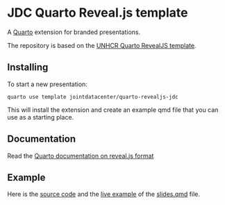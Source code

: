 # JDC Quarto Reveal.js template

A [Quarto](https://quarto.org/) extension for branded presentations.

The repository is based on the [UNHCR Quarto RevealJS template](https://github.com/unhcr-dataviz/quarto-revealjs-unhcr/).

## Installing

To start a new presentation:

```bashs
quarto use template jointdatacenter/quarto-revealjs-jdc
```

This will install the extension and create an example qmd file that you can use as a starting place.

## Documentation

Read the [Quarto documentation on reveal.js format](https://quarto.org/docs/presentations/revealjs/)

## Example

Here is the [source code](template.qmd) and the [live example](https://unhcr-dataviz.github.io/quarto-revealjs-unhcr/#/title-slide) of the [slides.qmd](slides.qmd) file.
